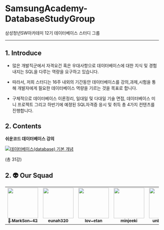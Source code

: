 # SamsungAcademy-DatabaseStudyGroup
삼성청년SW아카데미 12기 데이터베이스 스터디 그룹



---  
## 1. Introduce

-  많은 개발직군에서 자격요건 혹은 우대사항으로 데이터베이스에 대한 지식 및 경험 내지는 SQL을 다루는 역량을 요구하고 있습니다.

-  따라서, 저희 스터디는 16주 내외의 기간동안 데이터베이스를 강의,과제,시험을 통해 개발자에게 필요한 데이터베이스 역량을 기르는 것을 목표로 합니다.

-  구체적으로 데이터베이스 이론정리, 일대일 및 다대일 기술 면접, 데이터베이스 미니 프로젝트 그리고 하반기에 예졍된 SQL자격증 응시 및 취득 총 4가지 컨텐츠를 진행합니다.



## 2. Contents

**쉬운코드 데이터베이스 강의**

[![데이터베이스(database) 기본 개념](http://img.youtube.com/vi/aL0XXc1yGPs&list=PLcXyemr8ZeoREWGhhZi5FZs6cvymjIBVe/0.jpg)](https://www.youtube.com/watch?v=aL0XXc1yGPs&list=PLcXyemr8ZeoREWGhhZi5FZs6cvymjIBVe)

(총 31강)



## 2. 👽 Our Squad



<table>
  <tr>
    <td align="center"><a href="https://github.com/MarkSon-42"><img src="https://avatars.githubusercontent.com/u/84828274?v=4?s=100" width="100px;" alt=""/><br /><sub><b>👑
 MarkSon-42</b></sub></a><br /></td>
    <td align="center"><a href="https://github.com/
eunah320"><img src="https://avatars.githubusercontent.com/u/66278677?v=4?s=100" width="100px;" alt=""/><br /><sub><b>
eunah320</b></sub></a><br /></td>
    <td align="center"><a href="https://github.com/lov-etan"><img src="https://avatars.githubusercontent.com/u/171107738?v=4?s=100" width="100px;" alt=""/><br /><sub><b>
lov-etan</b></sub></a><br /></td>
    <td align="center"><a href="https://github.com/minjeeki"><img src="https://avatars.githubusercontent.com/u/148981647?v=4?s=100" width="100px;" alt=""/><br /><sub><b>
minjeeki</b></sub></a><br /></td>
    <td align="center"><a href="https://github.com/unboxing96"><img src="https://avatars.githubusercontent.com/u/102353544?v=4?s=100" width="100px;" alt=""/><br /><sub><b>
unboxing96</b></sub></a><br /></td>
     <td align="center"><a href="https://github.com/unboxing96"><img src="https://avatars.githubusercontent.com/u/102353544?v=4?s=100" width="100px;" alt=""/><br /><sub><b>
-</b></sub></a><br /></td>
    <td align="center"><a href="https://github.com/unboxing96"><img src="https://avatars.githubusercontent.com/u/102353544?v=4?s=100" width="100px;" alt=""/><br /><sub><b>
-</b></sub></a><br /></td>
<td align="center"><a href="https://github.com/unboxing96"><img src="https://avatars.githubusercontent.com/u/102353544?v=4?s=100" width="100px;" alt=""/><br /><sub><b>
-</b></sub></a><br /></td>
  </tr>
  </tr>
  
  </tr>
 
</table>
